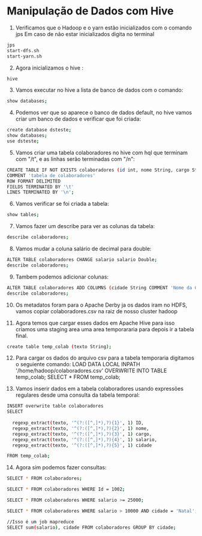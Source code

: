 # Manipulação de Dados com Hive
1. Verificamos que o Hadoop e o yarn estão inicializados com o comando jps
Em caso de não estar inicializados digita no terminal
```sh
jps
start-dfs.sh
start-yarn.sh
```
2. Agora inicializamos o hive :
```sh
hive
```
3. Vamos executar no hive a lista de banco de dados com o comando:
```sh
show databases;
```
4. Podemos ver que so aparece o banco de dados default, no hive vamos criar um banco de dados e verificar que foi criada:
```sh
create database dsteste;
show databases;
use dsteste;
```
5. Vamos criar uma tabela colaboradores no hive com hql que terminam com "/t", e as linhas serão terminadas com "/n":
```sh
CREATE TABLE IF NOT EXISTS colaboradores (id int, nome String, cargo String, salario decimal)
COMMENT 'tabela de colaboradores'
ROW FORMAT DELIMITED
FIELDS TERMINATED BY '\t'
LINES TERMINATED BY '\n';
```
6. Vamos verificar se foi criada a tabela:
```sh
show tables;
```
7. Vamos fazer um describe para ver as colunas da tabela:
```sh
describe colaboradores;
```
8. Vamos mudar a coluna salário de decimal para double:
```sh
ALTER TABLE colaboradores CHANGE salario salario Double;
describe colaboradores;
```
9. Tambem podemos adicionar colunas:
```sh
ALTER TABLE colaboradores ADD COLUMNS (cidade String COMMENT 'Nome da Cidade');
describe colaboradores;
```
10. Os metadatos foram para o Apache Derby ja os dados iram no HDFS, vamos copiar colaboradores.csv na raiz de nosso cluster hadoop

11. Agora temos que cargar esses dados em Apache Hive para isso criamos uma staging area uma area temporararia para depois ir a tabela final.
```sh
create table temp_colab (texto String);
```
12. Para cargar os dados do arquivo csv para a tabela temporaria digitamos o seguiente comando:
LOAD DATA LOCAL INPATH '/home/hadoop/colaboradores.csv' OVERWRITE INTO TABLE temp_colab;
SELECT * FROM temp_colab;

13. Vamos inserir dados em a tabela colaboradores usando expressões regulares desde uma consulta da tabela temporal:
```sh
INSERT overwrite table colaboradores 
SELECT  
  
  regexp_extract(texto, '^(?:([^,]*),?){1}', 1) ID,  
  regexp_extract(texto, '^(?:([^,]*),?){2}', 1) nome,  
  regexp_extract(texto, '^(?:([^,]*),?){3}', 1) cargo,
  regexp_extract(texto, '^(?:([^,]*),?){4}', 1) salario,  
  regexp_extract(texto, '^(?:([^,]*),?){5}', 1) cidade

FROM temp_colab;
```
14. Agora sim podemos fazer consultas:
```sh
SELECT * FROM colaboradores;

SELECT * FROM colaboradores WHERE Id = 1002;

SELECT * FROM colaboradores WHERE salario >= 25000;

SELECT * FROM colaboradores WHERE salario > 10000 AND cidade = 'Natal';

//Isso é um job mapreduce
SELECT sum(salario), cidade FROM colaboradores GROUP BY cidade;

```
